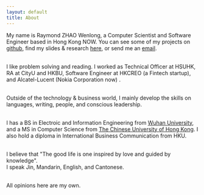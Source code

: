 ```yaml
---
layout: default
title: About
---
```

My name is Raymond ZHAO Wenlong, a Computer Scientist and Software Engineer based in Hong Kong NOW. 
You can see some of my projects on [github](https://github.com/muyun), find my slides & research [here](http://muyun.github.io/research/), or send me an [email](mailto:wenlzhao@gmail.com).  
<br>  

I like problem solving and reading. I worked as Technical Officer at HSUHK, RA at CityU and HKBU, Software Engineer at HKCREO (a Fintech startup), and Alcatel-Lucent (Nokia Corporation now) .   
<br>  

Outside of the technology & business world, I mainly develop the skills on languages, writing, people, and conscious leadership.  
<br> 
  
I has a BS in Electroic and Information Engineering from [Wuhan University](https://www.sciencemag.org/collections/celebrating-125-years-academic-excellence-wuhan-university-1893-2018?fbclid=IwAR0RzFSkpxaI8wk61JDnE7p6SWr7SlKXLyoFHkrg4-iqKGiRyE2gZfaGl8s), and a MS in Computer Science from [The Chinese University of Hong Kong](http://www.cuhk.edu.hk/english/index.html). I also hold a diploma in International Business Communication from HKU.   
<br>  
  
I believe that "The good life is one inspired by love and guided by knowledge".   
I speak Jin, Mandarin, English, and Cantonese.  
<br> 

All opinions here are my own.    
<br> 








